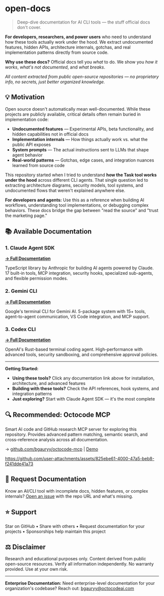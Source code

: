 # open-docs

> Deep-dive documentation for AI CLI tools — the stuff official docs don't cover.

**For developers, researchers, and power users** who need to understand how these tools actually work under the hood. We extract undocumented features, hidden APIs, architecture internals, gotchas, and real implementation patterns directly from source code.

**Why use these docs?** Official docs tell you *what* to do. We show you *how it works*, *what's not documented*, and *what breaks*.

*All content extracted from public open-source repositories — no proprietary info, no secrets, just better organized knowledge.*

## 💡 Motivation

Open source doesn't automatically mean well-documented. While these projects are publicly available, critical details often remain buried in implementation code:

- **Undocumented features** — Experimental APIs, beta functionality, and hidden capabilities not in official docs
- **Implementation internals** — How things actually work vs. what the public API exposes
- **System prompts** — The actual instructions sent to LLMs that shape agent behavior
- **Real-world patterns** — Gotchas, edge cases, and integration nuances learned from source code

This repository started when I tried to understand **how the Task tool works under the hood** across different CLI agents. That single question led to extracting architecture diagrams, security models, tool systems, and undocumented flows that weren't explained anywhere else.

**For developers and agents:** Use this as a reference when building AI workflows, understanding tool implementations, or debugging complex behaviors. These docs bridge the gap between "read the source" and "trust the marketing page."

## 📚 Available Documentation

### 1. Claude Agent SDK
**[→ Full Documentation](docs/claude-agent-sdk/README.md)**

TypeScript library by Anthropic for building AI agents powered by Claude. 17 built-in tools, MCP integration, security hooks, specialized sub-agents, and flexible permission modes.

### 2. Gemini CLI
**[→ Full Documentation](docs/gemini-cli/README.md)**

Google's terminal CLI for Gemini AI. 5-package system with 15+ tools, agent-to-agent communication, VS Code integration, and MCP support.

### 3. Codex CLI
**[→ Full Documentation](docs/codex_cli/README.md)**

OpenAI's Rust-based terminal coding agent. High-performance with advanced tools, security sandboxing, and comprehensive approval policies.

---

**Getting Started:**
- **Using these tools?** Click any documentation link above for installation, architecture, and advanced features
- **Building with these tools?** Check the API references, hook systems, and integration patterns
- **Just exploring?** Start with Claude Agent SDK — it's the most complete

## 🔍 Recommended: Octocode MCP

Smart AI code and GitHub research MCP server for exploring this repository. Provides advanced pattern matching, semantic search, and cross-reference analysis across all documentation.

→ [github.com/bgauryy/octocode-mcp](https://github.com/bgauryy/octocode-mcp) | [Demo](https://www.youtube.com/watch?v=S2pcEjHo6CM)



https://github.com/user-attachments/assets/825ebe61-4000-47a5-beb8-f241dde41a73



## 💬 Request Documentation

Know an AI/CLI tool with incomplete docs, hidden features, or complex internals? [Open an issue](https://github.com/bgauryy/open-docs/issues) with the repo URL and what's missing.

## ⭐ Support

Star on GitHub • Share with others • Request documentation for your projects • Sponsorships help maintain this project

## ⚖️ Disclaimer

Research and educational purposes only. Content derived from public open-source resources. Verify all information independently. No warranty provided. Use at your own risk.

---

**Enterprise Documentation:** Need enterprise-level documentation for your organization's codebase? Reach out: [bgauryy@octocodeai.com](mailto:bgauryy@octocodeai.com)
